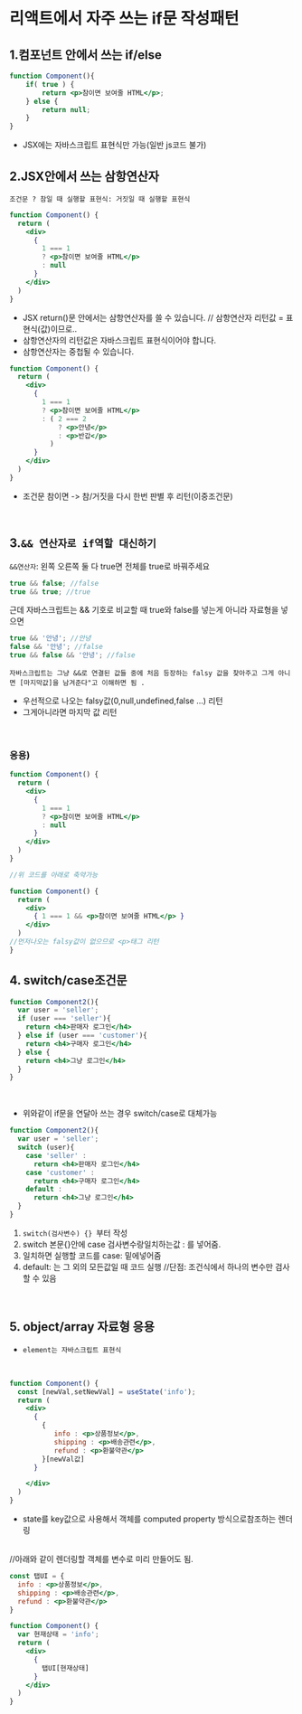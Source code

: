 # 리액트에서 자주 쓰는 if문 작성패턴



## 1.컴포넌트 안에서 쓰는 if/else

```jsx
function Component(){
	if( true ) {
 		return <p>참이면 보여줄 HTML</p>;
 	} else {
		return null;
	}
}
```
- JSX에는 자바스크립트 표현식만 가능(일반 js코드 불가)


## 2.JSX안에서 쓰는 삼항연산자
`조건문 ? 참일 때 실행할 표현식: 거짓일 때 실행할 표현식`
```jsx
function Component() {
  return (
    <div>
      {
        1 === 1
        ? <p>참이면 보여줄 HTML</p>
        : null
      }
    </div>
  )
} 
```
- JSX return()문 안에서는 삼항연산자를 쓸 수 있습니다.
// 삼항연산자 리턴값 = 표현식(값)이므로..
- 삼항연산자의 리턴값은 자바스크립트 표현식이어야 합니다.
- 삼항연산자는 중첩될 수 있습니다.
```jsx
function Component() {
  return (
    <div>
      {
        1 === 1
        ? <p>참이면 보여줄 HTML</p>
        : ( 2 === 2 
            ? <p>안녕</p> 
            : <p>반갑</p> 
          )
      }
    </div>
  )
} 
```
- 조건문 참이면 -> 참/거짓을 다시 한번 판별 후 리턴(이중조건문)

<br>

## 3.`&& 연산자로 if역할 대신하기`
`&&연산자`: 왼쪽 오른쪽 둘 다 true면 전체를 true로 바꿔주세요
```js 
true && false; //false
true && true; //true
```

근데 자바스크립트는 && 기호로 비교할 때 true와 false를 넣는게 아니라 자료형을 넣으면
```js
true && '안녕'; //안녕
false && '안녕'; //false 
true && false && '안녕'; //false 
```
`자바스크립트는 그냥 &&로 연결된 값들 중에 처음 등장하는 falsy 값을 찾아주고 그게 아니면 [마지막값]을 남겨준다"고 이해하면 됨 .`
- 우선적으로 나오는 falsy값(0,null,undefined,false ...) 리턴
- 그게아니라면 마지막 값 리턴 

<br>

### 응용)
```jsx
function Component() {
  return (
    <div>
      {
        1 === 1
        ? <p>참이면 보여줄 HTML</p>
        : null
      }
    </div>
  )
} 

//위 코드를 아래로 축약가능 

function Component() {
  return (
    <div>
      { 1 === 1 && <p>참이면 보여줄 HTML</p> }
    </div>
  )
//먼저나오는 falsy값이 없으므로 <p>태그 리턴 
}
```


## 4. switch/case조건문 
```jsx
function Component2(){
  var user = 'seller';
  if (user === 'seller'){
    return <h4>판매자 로그인</h4>
  } else if (user === 'customer'){
    return <h4>구매자 로그인</h4>
  } else {
    return <h4>그냥 로그인</h4>
  }
}
```

<br>

- 위와같이 if문을 연달아 쓰는 경우 switch/case로 대체가능
```jsx
function Component2(){
  var user = 'seller';
  switch (user){
    case 'seller' :
      return <h4>판매자 로그인</h4>
    case 'customer' :
      return <h4>구매자 로그인</h4>
    default : 
      return <h4>그냥 로그인</h4>
  }
}
```
1. `switch(검사변수) {} `부터 작성
2.  switch 본문{}안에 case 검사변수랑일치하는값 : 를 넣어줌.
3.  일치하면 실행할 코드를 case: 밑에넣어줌
4.  default: 는 그 외의 모든값일 때 코드 실행 
//단점: 조건식에서 하나의 변수만 검사할 수 있음

<br>

## 5. object/array 자료형 응용
- `element는 자바스크립트 표현식`

<br>

```jsx
function Component() {
  const [newVal,setNewVal] = useState('info');
  return (
    <div>
      {
        { 
           info : <p>상품정보</p>,
           shipping : <p>배송관련</p>,
           refund : <p>환불약관</p>
        }[newVal값]
      }

    </div>
  )
} 
```
- state를 key값으로 사용해서 객체를 computed property 방식으로참조하는 렌더링

<br>
//아래와 같이 렌더링할 객체를 변수로 미리 만들어도 됨.

```jsx
const 탭UI = { 
  info : <p>상품정보</p>,
  shipping : <p>배송관련</p>,
  refund : <p>환불약관</p>
}

function Component() {
  var 현재상태 = 'info';
  return (
    <div>
      {
        탭UI[현재상태]
      }
    </div>
  )
} 
```

	

